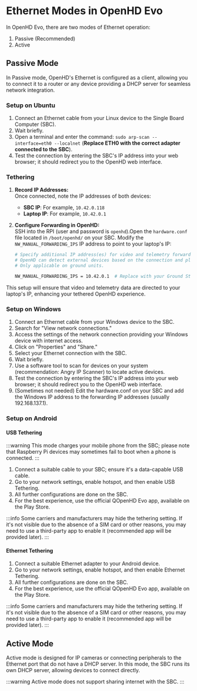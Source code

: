 # Ethernet Modes in OpenHD Evo

In OpenHD Evo, there are two modes of Ethernet operation:

1. Passive (Recommended)
2. Active

## Passive Mode

In Passive mode, OpenHD's Ethernet is configured as a client, allowing you to connect it to a router or any device providing a DHCP server for seamless network integration.

### Setup on Ubuntu

1. Connect an Ethernet cable from your Linux device to the Single Board Computer (SBC).
2. Wait briefly.
3. Open a terminal and enter the command: `sudo arp-scan --interface=eth0 --localnet` (**Replace ETH0 with the correct adapter connected to the SBC**).
4. Test the connection by entering the SBC's IP address into your web browser; it should redirect you to the OpenHD web interface.
### Tethering

1. **Record IP Addresses:**  
   Once connected, note the IP addresses of both devices:
   - **SBC IP**: For example, `10.42.0.118`
   - **Laptop IP**: For example, `10.42.0.1`
   
2. **Configure Forwarding in OpenHD:**  
   SSH into the RPI (user and password is `openhd`).Open the `hardware.conf` file located in `/boot/openhd/` on your SBC. Modify the `NW_MANUAL_FORWARDING_IPS` IP address to point to your laptop's IP:

   ```bash
   # Specify additional IP address(es) for video and telemetry forwarding.
   # OpenHD can detect external devices based on the connection and platform.
   # Only applicable on ground units.

   NW_MANUAL_FORWARDING_IPS = 10.42.0.1  # Replace with your Ground Station IP (laptop)
   ```

This setup will ensure that video and telemetry data are directed to your laptop's IP, enhancing your tethered OpenHD experience.

### Setup on Windows

1. Connect an Ethernet cable from your Windows device to the SBC.
2. Search for "View network connections."
3. Access the settings of the network connection providing your Windows device with internet access.
4. Click on "Properties" and "Share."
5. Select your Ethernet connection with the SBC.
6. Wait briefly.
7. Use a software tool to scan for devices on your system (recommendation: Angry IP Scanner) to locate active devices.
8. Test the connection by entering the SBC's IP address into your web browser; it should redirect you to the OpenHD web interface.
9. (Sometimes not needed) Edit the hardware.conf on your SBC and add the Windows IP address to the forwarding IP addresses (usually 192.168.137.1).

### Setup on Android

#### USB Tethering

:::warning
This mode charges your mobile phone from the SBC; please note that Raspberry Pi devices may sometimes fail to boot when a phone is connected.
:::

1. Connect a suitable cable to your SBC; ensure it's a data-capable USB cable.
2. Go to your network settings, enable hotspot, and then enable USB Tethering.
3. All further configurations are done on the SBC.
4. For the best experience, use the official QOpenHD Evo app, available on the Play Store.

:::info
Some carriers and manufacturers may hide the tethering setting. If it's not visible due to the absence of a SIM card or other reasons, you may need to use a third-party app to enable it (recommended app will be provided later).
:::

#### Ethernet Tethering

1. Connect a suitable Ethernet adapter to your Android device.
2. Go to your network settings, enable hotspot, and then enable Ethernet Tethering.
3. All further configurations are done on the SBC.
4. For the best experience, use the official QOpenHD Evo app, available on the Play Store.

:::info
Some carriers and manufacturers may hide the tethering setting. If it's not visible due to the absence of a SIM card or other reasons, you may need to use a third-party app to enable it (recommended app will be provided later).
:::

## Active Mode

Active mode is designed for IP cameras or connecting peripherals to the Ethernet port that do not have a DHCP server. In this mode, the SBC runs its own DHCP server, allowing devices to connect directly.

:::warning
Active mode does not support sharing internet with the SBC.
:::